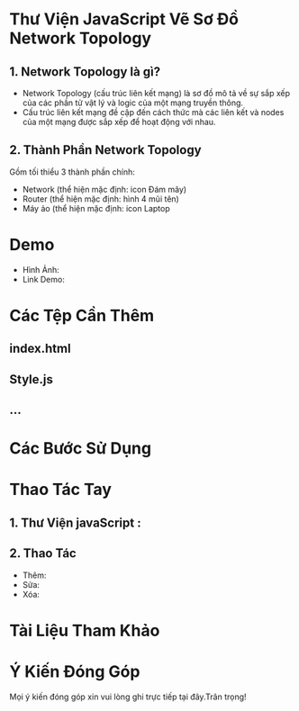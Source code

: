 # Thư Viện JavaScript Vẽ Sơ Đồ Network Topology
## 1. Network Topology là gì?
- Network Topology (cấu trúc liên kết mạng) là sơ đồ mô tả về sự sắp xếp của các phần tử vật lý và logic của một mạng truyền thông.
- Cấu trúc liên kết mạng đề cập đến cách thức mà các liên kết và nodes của một mạng được sắp xếp để hoạt động với nhau.
## 2. Thành Phần Network Topology
Gồm tối thiểu 3 thành phần chính:
- Network (thể hiện mặc định: icon Đám mây)
- Router (thể hiện mặc định: hình 4 mũi tên)
- Máy ảo (thể hiện mặc định: icon Laptop
# Demo
- Hình Ảnh:
- Link Demo: 
# Các Tệp Cần Thêm
## index.html
## Style.js
## ...
# Các Bước Sử Dụng
# Thao Tác Tay
## 1. Thư Viện javaScript :
## 2. Thao Tác
- Thêm:
- Sửa:
- Xóa:
# Tài Liệu Tham Khảo
# Ý Kiến Đóng Góp
Mọi ý kiến đóng góp xin vui lòng ghi trực tiếp tại đây.Trân trọng!




